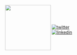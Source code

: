 <img align="left" src="http://25.media.tumblr.com/tumblr_mbc227kzqQ1rfjowdo1_500.gif" width="150" height="150">
</br>
</br>
</br>

[![twitter](https://img.shields.io/badge/-@gvxnnv-313131?style=flat-square&labelColor=313131&logo=twitter&logoColor=white&color=313131)](https://twitter.com/gvxnnv)  
[![linkedin](https://img.shields.io/badge/-@gianni-313131?style=flat-square&labelColor=313131&logo=LinkedIn&logoColor=white&color=313131)](https://www.linkedin.com/in/giancarlocoelho/)  

